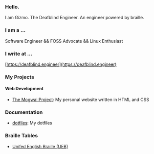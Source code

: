 ### Hello.

I am Gizmo. The Deafblind Engineer. An engineer powered by braille.

### I am a …

Software Engineer && FOSS Advocate && Linux Enthusiast

### I write at ...
[https://deafblind.engineer](https://deafblind.engineer)

### My Projects

#### Web Development
* [The Mogwai Project]( https://github.com/DeafblindEngineer/mogwai-project): My personal website written in HTML and CSS

### Documentation
* [dotfiles](https://github.com/DeafblindEngineer/dotfiles): My dotfiles

### Braille Tables
* [Unifed English Braille (UEB)](https://github.com/DeafblindEngineer/unified-english-braille)

